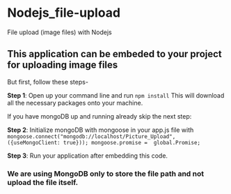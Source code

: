 # Nodejs_file-upload
File upload (image files) with Nodejs

## This application can be embeded to your project for uploading image files
But first, follow these steps-

**Step 1**: Open up your command line and run `npm install`
 This will download all the necessary packages onto your machine.

If you have mongoDB up and running already skip the next step:

**Step 2**: Initialize mongoDB with mongoose in your app.js file with
   `mongoose.connect("mongodb://localhost/Picture_Upload", ({useMongoClient: true}));
    mongoose.promise =  global.Promise; `

**Step 3**: Run your application after embedding this code.

### We are using MongoDB only to store the file path and not upload the file itself.
